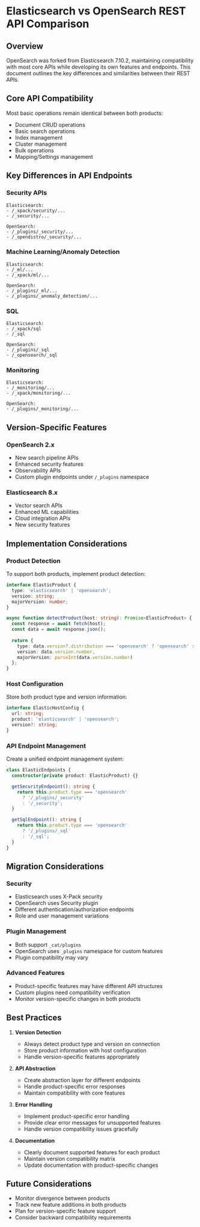 # Elasticsearch vs OpenSearch REST API Comparison

## Overview
OpenSearch was forked from Elasticsearch 7.10.2, maintaining compatibility with most core APIs while developing its own features and endpoints. This document outlines the key differences and similarities between their REST APIs.

## Core API Compatibility
Most basic operations remain identical between both products:
- Document CRUD operations
- Basic search operations
- Index management
- Cluster management
- Bulk operations
- Mapping/Settings management

## Key Differences in API Endpoints

### Security APIs
```
Elasticsearch:
- /_xpack/security/...
- /_security/...

OpenSearch:
- /_plugins/_security/...
- /_opendistro/_security/...
```

### Machine Learning/Anomaly Detection
```
Elasticsearch:
- /_ml/...
- /_xpack/ml/...

OpenSearch:
- /_plugins/_ml/...
- /_plugins/_anomaly_detection/...
```

### SQL
```
Elasticsearch:
- /_xpack/sql
- /_sql

OpenSearch:
- /_plugins/_sql
- /_opensearch/_sql
```

### Monitoring
```
Elasticsearch:
- /_monitoring/...
- /_xpack/monitoring/...

OpenSearch:
- /_plugins/_monitoring/...
```

## Version-Specific Features

### OpenSearch 2.x
- New search pipeline APIs
- Enhanced security features
- Observability APIs
- Custom plugin endpoints under `/_plugins` namespace

### Elasticsearch 8.x
- Vector search APIs
- Enhanced ML capabilities
- Cloud integration APIs
- New security features

## Implementation Considerations

### Product Detection
To support both products, implement product detection:

```typescript
interface ElasticProduct {
  type: 'elasticsearch' | 'opensearch';
  version: string;
  majorVersion: number;
}

async function detectProduct(host: string): Promise<ElasticProduct> {
  const response = await fetch(host);
  const data = await response.json();
  
  return {
    type: data.version?.distribution === 'opensearch' ? 'opensearch' : 'elasticsearch',
    version: data.version.number,
    majorVersion: parseInt(data.version.number)
  };
}
```

### Host Configuration
Store both product type and version information:

```typescript
interface ElasticHostConfig {
  url: string;
  product: 'elasticsearch' | 'opensearch';
  version?: string;
}
```

### API Endpoint Management
Create a unified endpoint management system:

```typescript
class ElasticEndpoints {
  constructor(private product: ElasticProduct) {}

  getSecurityEndpoint(): string {
    return this.product.type === 'opensearch'
      ? '/_plugins/_security'
      : '/_security';
  }

  getSqlEndpoint(): string {
    return this.product.type === 'opensearch'
      ? '/_plugins/_sql'
      : '/_sql';
  }
}
```

## Migration Considerations

### Security
- Elasticsearch uses X-Pack security
- OpenSearch uses Security plugin
- Different authentication/authorization endpoints
- Role and user management variations

### Plugin Management
- Both support `_cat/plugins`
- OpenSearch uses `_plugins` namespace for custom features
- Plugin compatibility may vary

### Advanced Features
- Product-specific features may have different API structures
- Custom plugins need compatibility verification
- Monitor version-specific changes in both products

## Best Practices

1. **Version Detection**
   - Always detect product type and version on connection
   - Store product information with host configuration
   - Handle version-specific features appropriately

2. **API Abstraction**
   - Create abstraction layer for different endpoints
   - Handle product-specific error responses
   - Maintain compatibility with core features

3. **Error Handling**
   - Implement product-specific error handling
   - Provide clear error messages for unsupported features
   - Handle version compatibility issues gracefully

4. **Documentation**
   - Clearly document supported features for each product
   - Maintain version compatibility matrix
   - Update documentation with product-specific changes

## Future Considerations
- Monitor divergence between products
- Track new feature additions in both products
- Plan for version-specific feature support
- Consider backward compatibility requirements 
